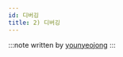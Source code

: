 ```yaml
---
id: 디버깅
title: 2) 디버깅
---
```


:::note
written by [younyeojong](https://github.com/younyeojong)
:::
